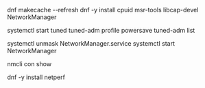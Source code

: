 dnf makecache --refresh
dnf -y install cpuid msr-tools libcap-devel NetworkManager

systemctl start tuned
tuned-adm profile powersave
tuned-adm list

systemctl unmask NetworkManager.service
systemctl start NetworkManager

nmcli con show

dnf -y install netperf
